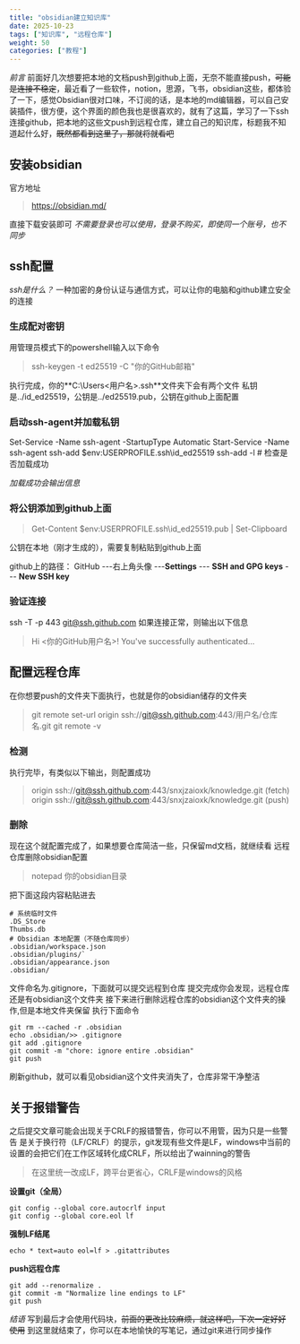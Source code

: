 ```yaml
---
title: "obsidian建立知识库"
date: 2025-10-23
tags: ["知识库", "远程仓库"]
weight: 50
categories: ["教程"]
---
```


*前言*
前面好几次想要把本地的文档push到github上面，无奈不能直接push，~~可能是连接不稳定~~，最近看了一些软件，notion，思源，飞书，obsidian这些，都体验了一下，感觉Obsidian很对口味，不订阅的话，是本地的md编辑器，可以自己安装插件，很方便，这个界面的颜色我也是很喜欢的，就有了这篇，学习了一下ssh连接github，把本地的这些文push到远程仓库，建立自己的知识库，标题我不知道起什么好，~~既然都看到这里了，那就将就看吧~~
## 安装obsidian
官方地址
>https://obsidian.md/

直接下载安装即可
*不需要登录也可以使用，登录不购买，即使同一个账号，也不同步*
## ssh配置
*ssh是什么？*
一种加密的身份认证与通信方式，可以让你的电脑和github建立安全的连接
### 生成配对密钥
用管理员模式下的powershell输入以下命令
>ssh-keygen -t ed25519 -C "你的GitHub邮箱"

执行完成，你的**C:\Users\<用户名>\.ssh\**文件夹下会有两个文件
私钥是../id_ed25519，公钥是../ed25519.pub，公钥在github上面配置
### 启动ssh-agent并加载私钥
Set-Service -Name ssh-agent -StartupType Automatic
Start-Service -Name ssh-agent
ssh-add $env:USERPROFILE\.ssh\id_ed25519
ssh-add -l   # 检查是否加载成功

*加载成功会输出信息*
### 将公钥添加到github上面
>Get-Content $env:USERPROFILE\.ssh\id_ed25519.pub | Set-Clipboard

公钥在本地（刚才生成的），需要复制粘贴到github上面

github上的路径：
GitHub ---右上角头像 ---**Settings** --- **SSH and GPG keys** --- **New SSH key**

### 验证连接
ssh -T -p 443 git@ssh.github.com
如果连接正常，则输出以下信息
>Hi <你的GitHub用户名>! You've successfully authenticated...

## 配置远程仓库
在你想要push的文件夹下面执行，也就是你的obsidian储存的文件夹
>git remote set-url origin ssh://git@ssh.github.com:443/用户名/仓库名.git
>git remote -v   

### 检测
执行完毕，有类似以下输出，则配置成功
>origin  ssh://git@ssh.github.com:443/snxjzaioxk/knowledge.git (fetch)
>origin  ssh://git@ssh.github.com:443/snxjzaioxk/knowledge.git (push)

### 删除
现在这个就配置完成了，如果想要仓库简洁一些，只保留md文档，就继续看
远程仓库删除obsidian配置
>notepad 你的obsidian目录

把下面这段内容粘贴进去
```
# 系统临时文件
.DS_Store
Thumbs.db
# Obsidian 本地配置（不随仓库同步）
.obsidian/workspace.json
.obsidian/plugins/`
.obsidian/appearance.json
.obsidian/
```

文件命名为.gitignore，下面就可以提交远程到仓库
提交完成你会发现，远程仓库还是有obsidian这个文件夹
接下来进行删除远程仓库的obsidian这个文件夹的操作,但是本地文件夹保留
执行下面命令
```
git rm --cached -r .obsidian
echo .obsidian/>> .gitignore
git add .gitignore
git commit -m "chore: ignore entire .obsidian"
git push
```

刷新github，就可以看见obsidian这个文件夹消失了，仓库非常干净整洁
## 关于报错警告
之后提交文章可能会出现关于CRLF的报错警告，你可以不用管，因为只是一些警告
是关于换行符（LF/CRLF）的提示，git发现有些文件是LF，windows中当前的设置的会把它们在工作区域转化成CRLF，所以给出了wainning的警告
>在这里统一改成LF，跨平台更省心，CRLF是windows的风格

**设置git（全局）**
```
git config --global core.autocrlf input
git config --global core.eol lf

```

**强制LF结尾**
```
echo * text=auto eol=lf > .gitattributes

```
**push远程仓库**
```
git add --renormalize .
git commit -m "Normalize line endings to LF"
git push

```

*结语*
写到最后才会使用代码块，~~前面的更改比较麻烦，就这样吧，下次一定好好使用~~
到这里就结束了，你可以在本地愉快的写笔记，通过git来进行同步操作